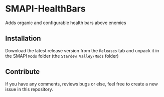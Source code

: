 # SMAPI-HealthBars
Adds organic and configurable health bars above enemies

## Installation
Download the latest release version from the `Releases` tab and unpack it
in the SMAPI `Mods` folder (the `Stardew Valley/Mods` folder)

## Contribute
If you have any comments, reviews bugs or else, feel free to create a new issue in this repository.

